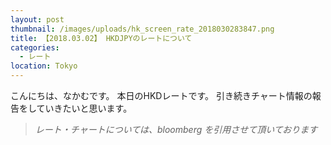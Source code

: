 ```yaml
---
layout: post
thumbnail: /images/uploads/hk_screen_rate_2018030283847.png
title: 【2018.03.02】 HKDJPYのレートについて
categories:
  - レート
location: Tokyo
---
```

こんにちは、なかむです。
本日のHKDレートです。
引き続きチャート情報の報告をしていきたいと思います。

>_レート・チャートについては、bloomberg を引用させて頂いております_

